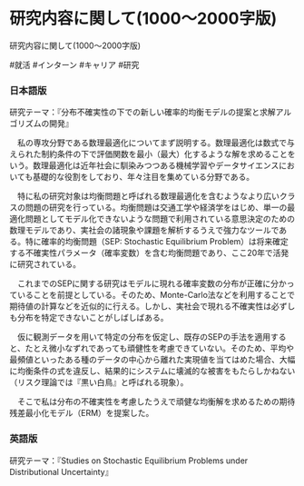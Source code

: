 # 研究内容に関して(1000～2000字版)
研究内容に関して(1000～2000字版)

#就活 #インターン #キャリア #研究





### 日本語版

研究テーマ：『分布不確実性の下での新しい確率的均衡モデルの提案と求解アルゴリズムの開発』

　私の専攻分野である数理最適化についてまず説明する。数理最適化は数式で与えられた制約条件の下で評価関数を最小（最大）化するような解を求めることをいう。数理最適化は近年社会に馴染みつつある機械学習やデータサイエンスにおいても基礎的な役割をしており、年々注目を集めている分野である。

　特に私の研究対象は均衡問題と呼ばれる数理最適化を含むようなより広いクラスの問題の研究を行っている。均衡問題は交通工学や経済学をはじめ、単一の最適化問題としてモデル化できないような問題で利用されている意思決定のための数理モデルであり、実社会の諸現象や課題を解析するうえで強力なツールである。特に確率的均衡問題（SEP: Stochastic Equilibrium Problem）は将来確定する不確実性パラメータ（確率変数）を含む均衡問題であり、ここ20年で活発に研究されている。

　これまでのSEPに関する研究はモデルに現れる確率変数の分布が正確に分かっていることを前提としている。そのため、Monte-Carlo法などを利用することで期待値の計算などを近似的に行える。しかし、実社会で現れる不確実性は必ずしも分布を特定できないことがしばしばある。

　仮に観測データを用いて特定の分布を仮定し、既存のSEPの手法を適用すると、たとえ微小なずれであっても頑健性を考慮できていない。そのため、平均や最頻値といったある種のデータの中心から離れた実現値を当てはめた場合、大幅に均衡条件の式を違反し、結果的にシステムに壊滅的な被害をもたらしかねない（リスク理論では『黒い白鳥』と呼ばれる現象）。

　そこで私は分布の不確実性を考慮したうえで頑健な均衡解を求めるための期待残差最小化モデル（ERM）を提案した。





### 英語版

研究テーマ：『Studies on Stochastic Equilibrium Problems under Distributional Uncertainty』




